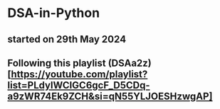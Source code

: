 # DSA-in-Python
## started on 29th May 2024
## Following this playlist (DSAa2z)[https://youtube.com/playlist?list=PLdylWCIGC6gcF_D5CDq-a9zWR74Ek9ZCH&si=qN55YLJOESHzwgAP]

